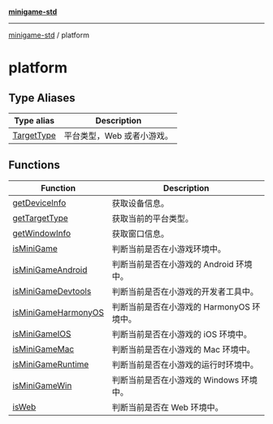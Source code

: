 [**minigame-std**](../../README.md)

***

[minigame-std](../../README.md) / platform

# platform

## Type Aliases

| Type alias | Description |
| ------ | ------ |
| [TargetType](type-aliases/TargetType.md) | 平台类型，Web 或者小游戏。 |

## Functions

| Function | Description |
| ------ | ------ |
| [getDeviceInfo](functions/getDeviceInfo.md) | 获取设备信息。 |
| [getTargetType](functions/getTargetType.md) | 获取当前的平台类型。 |
| [getWindowInfo](functions/getWindowInfo.md) | 获取窗口信息。 |
| [isMiniGame](functions/isMiniGame.md) | 判断当前是否在小游戏环境中。 |
| [isMiniGameAndroid](functions/isMiniGameAndroid.md) | 判断当前是否在小游戏的 Android 环境中。 |
| [isMiniGameDevtools](functions/isMiniGameDevtools.md) | 判断当前是否在小游戏的开发者工具中。 |
| [isMiniGameHarmonyOS](functions/isMiniGameHarmonyOS.md) | 判断当前是否在小游戏的 HarmonyOS 环境中。 |
| [isMiniGameIOS](functions/isMiniGameIOS.md) | 判断当前是否在小游戏的 iOS 环境中。 |
| [isMiniGameMac](functions/isMiniGameMac.md) | 判断当前是否在小游戏的 Mac 环境中。 |
| [isMiniGameRuntime](functions/isMiniGameRuntime.md) | 判断当前是否在小游戏的运行时环境中。 |
| [isMiniGameWin](functions/isMiniGameWin.md) | 判断当前是否在小游戏的 Windows 环境中。 |
| [isWeb](functions/isWeb.md) | 判断当前是否在 Web 环境中。 |
